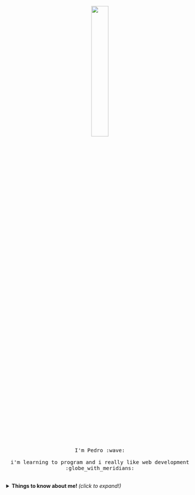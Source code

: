 <p align="center">
  <img src="https://media.giphy.com/media/MeJgB3yMMwIaHmKD4z/giphy.gif" width="30%">
  <br><br>
  <samp>
    I'm Pedro :wave:
    <br><br>
    i'm learning to program and i really like web development :globe_with_meridians:
  </samp>
</p>

<br>

<details>
  <summary> <b> Things to know about me! </b> <i>(click to expand!)</i> </summary>
 
 ----

![Anurag's GitHub stats](https://github-readme-stats.vercel.app/api?username=pedro-rener&show_icons=true&theme=dracula)

-----


[![Top Langs](https://github-readme-stats.vercel.app/api/top-langs/?username=pedro-rener&layout=compact)](https://github.com/anuraghazra/github-readme-stats)

<!--
**pedro-rener/pedro-rener** is a ✨ _special_ ✨ repository because its `README.md` (this file) appears on your GitHub profile.

Here are some ideas to get you started:

- 🔭 I’m currently working on ...
- 🌱 I’m currently learning ...
- 👯 I’m looking to collaborate on ...
- 🤔 I’m looking for help with ...
- 💬 Ask me about ...
- 📫 How to reach me: ...
- 😄 Pronouns: ...
- ⚡ Fun fact: ...
-->
